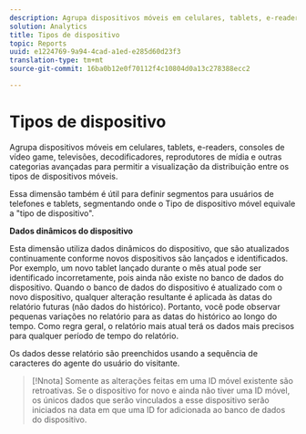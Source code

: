 ```yaml
---
description: Agrupa dispositivos móveis em celulares, tablets, e-readers, consoles de vídeo game, televisões, decodificadores, reprodutores de mídia e outras categorias avançadas para permitir a visualização da distribuição entre os tipos de dispositivos móveis.
solution: Analytics
title: Tipos de dispositivo
topic: Reports
uuid: e1224769-9a94-4cad-a1ed-e285d60d23f3
translation-type: tm+mt
source-git-commit: 16ba0b12e0f70112f4c10804d0a13c278388ecc2

---
```



# Tipos de dispositivo

Agrupa dispositivos móveis em celulares, tablets, e-readers, consoles de vídeo game, televisões, decodificadores, reprodutores de mídia e outras categorias avançadas para permitir a visualização da distribuição entre os tipos de dispositivos móveis.

Essa dimensão também é útil para definir segmentos para usuários de telefones e tablets, segmentando onde o Tipo de dispositivo móvel equivale a "tipo de dispositivo".

**Dados dinâmicos do dispositivo**

Esta dimensão utiliza dados dinâmicos do dispositivo, que são atualizados continuamente conforme novos dispositivos são lançados e identificados. Por exemplo, um novo tablet lançado durante o mês atual pode ser identificado incorretamente, pois ainda não existe no banco de dados do dispositivo. Quando o banco de dados do dispositivo é atualizado com o novo dispositivo, qualquer alteração resultante é aplicada às datas do relatório futuras (não dados do histórico). Portanto, você pode observar pequenas variações no relatório para as datas do histórico ao longo do tempo. Como regra geral, o relatório mais atual terá os dados mais precisos para qualquer período de tempo do relatório.

Os dados desse relatório são preenchidos usando a sequência de caracteres do agente do usuário do visitante.

>[!Nnota]
>Somente as alterações feitas em uma ID móvel existente são retroativas. Se o dispositivo for novo e ainda não tiver uma ID móvel, os únicos dados que serão vinculados a esse dispositivo serão iniciados na data em que uma ID for adicionada ao banco de dados do dispositivo.
